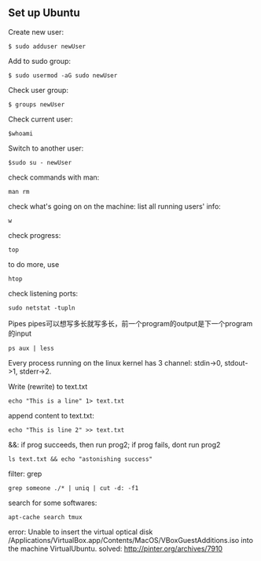## Set up Ubuntu 
Create new user:
```
$ sudo adduser newUser
```              
Add to sudo group:
```
$ sudo usermod -aG sudo newUser
```
Check user group:
```
$ groups newUser

```
Check current user:
```
$whoami 
```

Switch to another user:
```
$sudo su - newUser
```

check commands with man:
```
man rm
```

check what's going on on the machine:
list all running users' info: 
```
w
```

check progress:
```
top
```
to do more, use
```
htop
```

check listening ports:
```
sudo netstat -tupln
```

Pipes pipes可以想写多长就写多长，前一个program的output是下一个program的input  
```
ps aux | less
```
Every process running on the linux kernel has 3 channel: stdin->0, stdout->1, stderr->2.

Write (rewrite) to text.txt
```
echo "This is a line" 1> text.txt
```

append content to text.txt:
```
echo "This is line 2" >> text.txt
```

&&: if prog succeeds, then run prog2; if prog fails, dont run prog2
```
ls text.txt && echo "astonishing success"
```

filter: grep

```
grep someone ./* | uniq | cut -d: -f1
```

search for some softwares:
```
apt-cache search tmux
```















error: 
Unable to insert the virtual optical disk /Applications/VirtualBox.app/Contents/MacOS/VBoxGuestAdditions.iso into the machine VirtualUbuntu.
solved:
http://pinter.org/archives/7910